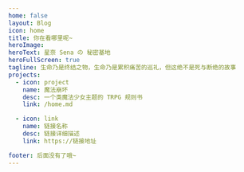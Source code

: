 ```yaml
---
home: false
layout: Blog
icon: home
title: 你在看哪里呢~
heroImage: 
heroText: 星奈 Sena の 秘密基地
heroFullScreen: true
tagline: 生命乃是终结之物，生命乃是累积痛苦的巡礼，但这绝不是死与断绝的故事
projects:
  - icon: project
    name: 魔法崩坏
    desc: 一个类魔法少女主题的 TRPG 规则书
    link: /home.md

  - icon: link
    name: 链接名称
    desc: 链接详细描述
    link: https://链接地址

footer: 后面没有了哦~
---
```


